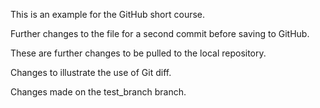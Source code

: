 This is an example for the GitHub short course. 

Further changes to the file for a second commit before saving to GitHub.     

These are further changes to be pulled to the local repository. 

Changes to illustrate the use of Git diff.

Changes made on the test_branch branch.